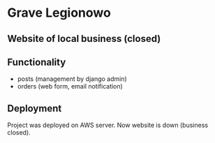 # Grave Legionowo
## Website of local business (closed)
## Functionality
- posts (management by django admin)
- orders (web form, email notification)
## Deployment
Project was deployed on AWS server. Now website is down (business closed).
